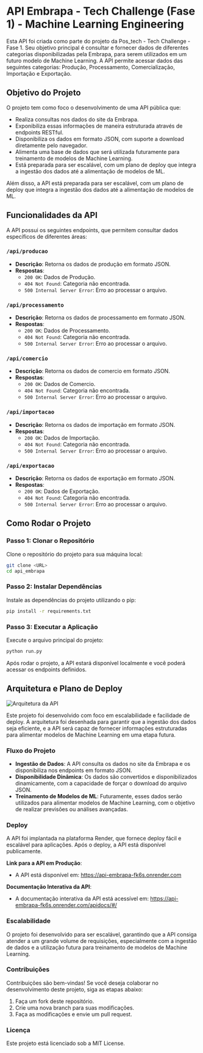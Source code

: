 # API Embrapa - Tech Challenge (Fase 1) - Machine Learning Engineering

Esta API foi criada como parte do projeto da Pos_tech - Tech Challenge - Fase 1. Seu objetivo principal é consultar e fornecer dados de diferentes categorias disponibilizadas pela Embrapa, para serem utilizados em um futuro modelo de Machine Learning. A API permite acessar dados das seguintes categorias: Produção, Processamento, Comercialização, Importação e Exportação.

## Objetivo do Projeto

O projeto tem como foco o desenvolvimento de uma API pública que:
- Realiza consultas nos dados do site da Embrapa.
- Exponibiliza essas informações de maneira estruturada através de endpoints RESTful.
- Disponibiliza os dados em formato JSON, com suporte a download diretamente pelo navegador.
- Alimenta uma base de dados que será utilizada futuramente para treinamento de modelos de Machine Learning.
- Está preparada para ser escalável, com um plano de deploy que integra a ingestão dos dados até a alimentação de modelos de ML.

Além disso, a API está preparada para ser escalável, com um plano de deploy que integra a ingestão dos dados até a alimentação de modelos de ML.

## Funcionalidades da API

A API possui os seguintes endpoints, que permitem consultar dados específicos de diferentes áreas:

### `/api/producao`
- **Descrição**: Retorna os dados de produção em formato JSON.
- **Respostas**:
  - `200 OK`: Dados de Produção.
  - `404 Not Found`: Categoria não encontrada.
  - `500 Internal Server Error`: Erro ao processar o arquivo.

### `/api/processamento`
- **Descrição**: Retorna os dados de processamento em formato JSON.
- **Respostas**:
  - `200 OK`: Dados de Processamento.
  - `404 Not Found`: Categoria não encontrada.
  - `500 Internal Server Error`: Erro ao processar o arquivo.

### `/api/comercio`
- **Descrição**: Retorna os dados de comercio em formato JSON.
- **Respostas**:
  - `200 OK`: Dados de Comercio.
  - `404 Not Found`: Categoria não encontrada.
  - `500 Internal Server Error`: Erro ao processar o arquivo.

### `/api/importacao`
- **Descrição**: Retorna os dados de importação em formato JSON.
- **Respostas**:
  - `200 OK`: Dados de Importação.
  - `404 Not Found`: Categoria não encontrada.
  - `500 Internal Server Error`: Erro ao processar o arquivo.

### `/api/exportacao`
- **Descrição**: Retorna os dados de exportação em formato JSON.
- **Respostas**:
  - `200 OK`: Dados de Exportação.
  - `404 Not Found`: Categoria não encontrada.
  - `500 Internal Server Error`: Erro ao processar o arquivo.

## Como Rodar o Projeto

### Passo 1: Clonar o Repositório
Clone o repositório do projeto para sua máquina local:

```bash
git clone <URL>
cd api_embrapa
```

### Passo 2: Instalar Dependências
Instale as dependências do projeto utilizando o pip:

```bash
pip install -r requirements.txt
```

### Passo 3: Executar a Aplicação
Execute o arquivo principal do projeto:

```bash
python run.py
```

Após rodar o projeto, a API estará disponível localmente e você poderá acessar os endpoints definidos.

## Arquitetura e Plano de Deploy

![Arquitetura da API](https://imgur.com/a/zWXSYjl)

Este projeto foi desenvolvido com foco em escalabilidade e facilidade de deploy. A arquitetura foi desenhada para garantir que a ingestão dos dados seja eficiente, e a API será capaz de fornecer informações estruturadas para alimentar modelos de Machine Learning em uma etapa futura.

### Fluxo do Projeto

- **Ingestão de Dados**: A API consulta os dados no site da Embrapa e os disponibiliza nos endpoints em formato JSON.
- **Disponibilidade Dinâmica**: Os dados são convertidos e disponibilizados dinamicamente, com a capacidade de forçar o download do arquivo JSON.
- **Treinamento de Modelos de ML**: Futuramente, esses dados serão utilizados para alimentar modelos de Machine Learning, com o objetivo de realizar previsões ou análises avançadas.

### Deploy

A API foi implantada na plataforma Render, que fornece deploy fácil e escalável para aplicações. Após o deploy, a API está disponível publicamente.

**Link para a API em Produção**:
- A API está disponível em: https://api-embrapa-fk6s.onrender.com

**Documentação Interativa da API**:
- A documentação interativa da API está acessível em: https://api-embrapa-fk6s.onrender.com/apidocs/#/

### Escalabilidade

O projeto foi desenvolvido para ser escalável, garantindo que a API consiga atender a um grande volume de requisições, especialmente com a ingestão de dados e a utilização futura para treinamento de modelos de Machine Learning.

### Contribuições

Contribuições são bem-vindas! Se você deseja colaborar no desenvolvimento deste projeto, siga as etapas abaixo:

1. Faça um fork deste repositório.
2. Crie uma nova branch para suas modificações.
3. Faça as modificações e envie um pull request.

### Licença

Este projeto está licenciado sob a MIT License.